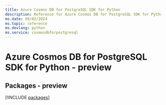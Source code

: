 ```yaml
---
title: Azure Cosmos DB for PostgreSQL SDK for Python
description: Reference for Azure Cosmos DB for PostgreSQL SDK for Python
ms.date: 09/02/2024
ms.topic: reference
ms.devlang: python
ms.service: cosmosdbforpostgresql
---
```

# Azure Cosmos DB for PostgreSQL SDK for Python - preview
## Packages - preview
[!INCLUDE [packages](cosmos-db-for-postgresql-index.md)]